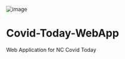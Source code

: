 ![image](https://user-images.githubusercontent.com/46762840/159300355-2a432b72-8c5c-481f-bfef-6d5b7f68b1f7.png)

# Covid-Today-WebApp
Web Application for NC Covid Today
